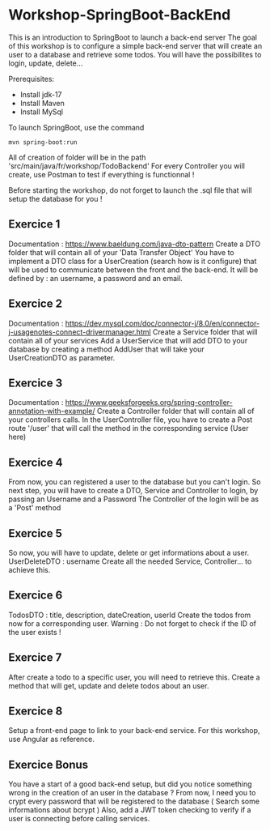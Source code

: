 # Workshop-SpringBoot-BackEnd
This is an introduction to SpringBoot to launch a back-end server
The goal of this workshop is to configure a simple back-end server that will create an user to a database and retrieve some todos.
You will have the possibilites to login, update, delete...

Prerequisites:
- Install jdk-17
- Install Maven
- Install MySql

To launch SpringBoot, use the command
```
mvn spring-boot:run
```

All of creation of folder will be in the path 'src/main/java/fr/workshop/TodoBackend'
For every Controller you will create, use Postman to test if everything is functionnal !

Before starting the workshop, do not forget to launch the .sql file that will setup the database for you ! 

## Exercice 1
Documentation : https://www.baeldung.com/java-dto-pattern
Create a DTO folder that will contain all of your 'Data Transfer Object'
You have to implement a DTO class for a UserCreation (search how is it configure) that will be used to communicate between the front and the back-end.
It will be defined by : an username, a password and an email.

## Exercice 2
Documentation : https://dev.mysql.com/doc/connector-j/8.0/en/connector-j-usagenotes-connect-drivermanager.html
Create a Service folder that will contain all of your services
Add a UserService that will add DTO to your database by creating a method AddUser that will take your UserCreationDTO as parameter.

## Exercice 3
Documentation : https://www.geeksforgeeks.org/spring-controller-annotation-with-example/
Create a Controller folder that will contain all of your controllers calls.
In the UserController file, you have to create a Post route '/user' that will call the method in the corresponding service (User here)

## Exercice 4
From now, you can registered a user to the database but you can't login. So next step, you will have to create a DTO, Service and Controller to login, by passing an Username and a Password
The Controller of the login will be as a 'Post' method

## Exercice 5
So now, you will have to update, delete or get informations about a user.
UserDeleteDTO : username
Create all the needed Service, Controller... to achieve this.

## Exercice 6
TodosDTO : title, description, dateCreation, userId
Create the todos from now for a corresponding user.
Warning : Do not forget to check if the ID of the user exists !

## Exercice 7
After create a todo to a specific user, you will need to retrieve this.
Create a method that will get, update and delete todos about an user.

## Exercice 8
Setup a front-end page to link to your back-end service.
For this workshop, use Angular as reference.

## Exercice Bonus
You have a start of a good back-end setup, but did you notice something wrong in the creation of an user in the database ?
From now, I need you to crypt every password that will be registered to the database ( Search some informations about bcrypt )
Also, add a JWT token checking to verify if a user is connecting before calling services. 
